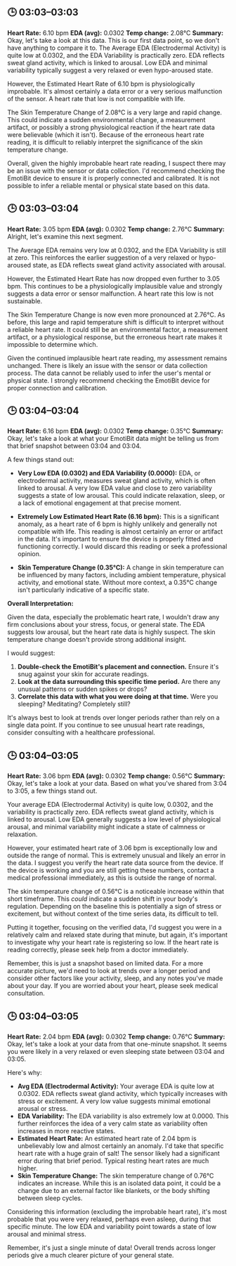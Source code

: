 ## 🕒 03:03–03:03
**Heart Rate:** 6.10 bpm
**EDA (avg):** 0.0302
**Temp change:** 2.08°C
**Summary:** Okay, let's take a look at this data. This is our first data point, so we don't have anything to compare it to. The Average EDA (Electrodermal Activity) is quite low at 0.0302, and the EDA Variability is practically zero. EDA reflects sweat gland activity, which is linked to arousal. Low EDA and minimal variability typically suggest a very relaxed or even hypo-aroused state.

However, the Estimated Heart Rate of 6.10 bpm is physiologically improbable. It's almost certainly a data error or a very serious malfunction of the sensor. A heart rate that low is not compatible with life.

The Skin Temperature Change of 2.08°C is a very large and rapid change. This could indicate a sudden environmental change, a measurement artifact, or possibly a strong physiological reaction if the heart rate data were believable (which it isn't). Because of the erroneous heart rate reading, it is difficult to reliably interpret the significance of the skin temperature change.

Overall, given the highly improbable heart rate reading, I suspect there may be an issue with the sensor or data collection. I'd recommend checking the EmotiBit device to ensure it is properly connected and calibrated. It is not possible to infer a reliable mental or physical state based on this data.

## 🕒 03:03–03:04
**Heart Rate:** 3.05 bpm
**EDA (avg):** 0.0302
**Temp change:** 2.76°C
**Summary:** Alright, let's examine this next segment.

The Average EDA remains very low at 0.0302, and the EDA Variability is still at zero. This reinforces the earlier suggestion of a very relaxed or hypo-aroused state, as EDA reflects sweat gland activity associated with arousal.

However, the Estimated Heart Rate has now dropped even further to 3.05 bpm. This continues to be a physiologically implausible value and strongly suggests a data error or sensor malfunction. A heart rate this low is not sustainable.

The Skin Temperature Change is now even more pronounced at 2.76°C. As before, this large and rapid temperature shift is difficult to interpret without a reliable heart rate. It could still be an environmental factor, a measurement artifact, or a physiological response, but the erroneous heart rate makes it impossible to determine which.

Given the continued implausible heart rate reading, my assessment remains unchanged. There is likely an issue with the sensor or data collection process. The data cannot be reliably used to infer the user's mental or physical state. I strongly recommend checking the EmotiBit device for proper connection and calibration.

## 🕒 03:04–03:04
**Heart Rate:** 6.16 bpm
**EDA (avg):** 0.0302
**Temp change:** 0.35°C
**Summary:** Okay, let's take a look at what your EmotiBit data might be telling us from that brief snapshot between 03:04 and 03:04.

A few things stand out:

*   **Very Low EDA (0.0302) and EDA Variability (0.0000):** EDA, or electrodermal activity, measures sweat gland activity, which is often linked to arousal. A very low EDA value and close to zero variability suggests a state of low arousal. This could indicate relaxation, sleep, or a lack of emotional engagement at that precise moment.

*   **Extremely Low Estimated Heart Rate (6.16 bpm):** This is a significant anomaly, as a heart rate of 6 bpm is highly unlikely and generally not compatible with life. This reading is almost certainly an error or artifact in the data. It's important to ensure the device is properly fitted and functioning correctly. I would discard this reading or seek a professional opinion.

*   **Skin Temperature Change (0.35°C):** A change in skin temperature can be influenced by many factors, including ambient temperature, physical activity, and emotional state. Without more context, a 0.35°C change isn't particularly indicative of a specific state.

**Overall Interpretation:**

Given the data, especially the problematic heart rate, I wouldn't draw any firm conclusions about your stress, focus, or general state. The EDA suggests low arousal, but the heart rate data is highly suspect. The skin temperature change doesn't provide strong additional insight.

I would suggest:

1.  **Double-check the EmotiBit's placement and connection.** Ensure it's snug against your skin for accurate readings.
2.  **Look at the data surrounding this specific time period.** Are there any unusual patterns or sudden spikes or drops?
3.  **Correlate this data with what you were doing at that time.** Were you sleeping? Meditating? Completely still?

It's always best to look at trends over longer periods rather than rely on a single data point. If you continue to see unusual heart rate readings, consider consulting with a healthcare professional.

## 🕒 03:04–03:05
**Heart Rate:** 3.06 bpm
**EDA (avg):** 0.0302
**Temp change:** 0.56°C
**Summary:** Okay, let's take a look at your data. Based on what you've shared from 3:04 to 3:05, a few things stand out.

Your average EDA (Electrodermal Activity) is quite low, 0.0302, and the variability is practically zero. EDA reflects sweat gland activity, which is linked to arousal. Low EDA generally suggests a low level of physiological arousal, and minimal variability might indicate a state of calmness or relaxation.

However, your estimated heart rate of 3.06 bpm is exceptionally low and outside the range of normal. This is extremely unusual and likely an error in the data. I suggest you verify the heart rate data source from the device. If the device is working and you are still getting these numbers, contact a medical professional immediately, as this is outside the range of normal.

The skin temperature change of 0.56°C is a noticeable increase within that short timeframe. This *could* indicate a sudden shift in your body's regulation. Depending on the baseline this is potentially a sign of stress or excitement, but without context of the time series data, its difficult to tell.

Putting it together, focusing on the verified data, I'd suggest you were in a relatively calm and relaxed state during that minute, but again, it's important to investigate why your heart rate is registering so low. If the heart rate is reading correctly, please seek help from a doctor immediately.

Remember, this is just a snapshot based on limited data. For a more accurate picture, we'd need to look at trends over a longer period and consider other factors like your activity, sleep, and any notes you've made about your day. If you are worried about your heart, please seek medical consultation.

## 🕒 03:04–03:05
**Heart Rate:** 2.04 bpm
**EDA (avg):** 0.0302
**Temp change:** 0.76°C
**Summary:** Okay, let's take a look at your data from that one-minute snapshot. It seems you were likely in a very relaxed or even sleeping state between 03:04 and 03:05. 

Here's why:

*   **Avg EDA (Electrodermal Activity):** Your average EDA is quite low at 0.0302. EDA reflects sweat gland activity, which typically increases with stress or excitement. A very low value suggests minimal emotional arousal or stress.
*   **EDA Variability:** The EDA variability is also extremely low at 0.0000. This further reinforces the idea of a very calm state as variability often increases in more reactive states.
*   **Estimated Heart Rate:** An estimated heart rate of 2.04 bpm is unbelievably low and almost certainly an anomaly. I'd take that specific heart rate with a huge grain of salt! The sensor likely had a significant error during that brief period. Typical resting heart rates are much higher.
*   **Skin Temperature Change:** The skin temperature change of 0.76°C indicates an increase. While this is an isolated data point, it could be a change due to an external factor like blankets, or the body shifting between sleep cycles.

Considering this information (excluding the improbable heart rate), it's most probable that you were very relaxed, perhaps even asleep, during that specific minute. The low EDA and variability point towards a state of low arousal and minimal stress.

Remember, it's just a single minute of data! Overall trends across longer periods give a much clearer picture of your general state.

